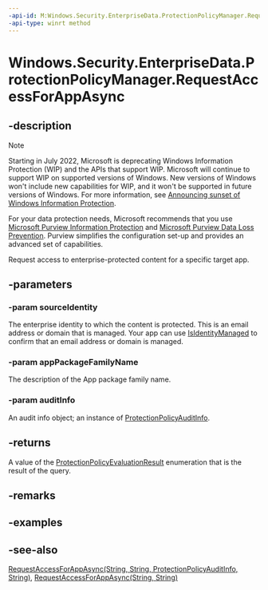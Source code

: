 ```yaml
---
-api-id: M:Windows.Security.EnterpriseData.ProtectionPolicyManager.RequestAccessForAppAsync(System.String,System.String,Windows.Security.EnterpriseData.ProtectionPolicyAuditInfo)
-api-type: winrt method
---
```


<!-- Method syntax
public Windows.Foundation.IAsyncOperation<Windows.Security.EnterpriseData.ProtectionPolicyEvaluationResult> RequestAccessForAppAsync(System.String sourceIdentity, System.String appPackageFamilyName, Windows.Security.EnterpriseData.ProtectionPolicyAuditInfo auditInfo)
-->

# Windows.Security.EnterpriseData.ProtectionPolicyManager.RequestAccessForAppAsync

## -description

> [!NOTE]
> Starting in July 2022, Microsoft is deprecating Windows Information Protection (WIP) and the APIs that support WIP. Microsoft will continue to support WIP on supported versions of Windows. New versions of Windows won't include new capabilities for WIP, and it won't be supported in future versions of Windows. For more information, see [Announcing sunset of Windows Information Protection](https://techcommunity.microsoft.com/t5/windows-it-pro-blog/announcing-the-sunset-of-windows-information-protection-wip/ba-p/3579282).
>
> For your data protection needs, Microsoft recommends that you use [Microsoft Purview Information Protection](/microsoft-365/compliance/information-protection) and [Microsoft Purview Data Loss Prevention](/microsoft-365/compliance/dlp-learn-about-dlp). Purview simplifies the configuration set-up and provides an advanced set of capabilities.

Request access to enterprise-protected content for a specific target app.

## -parameters

### -param sourceIdentity

The enterprise identity to which the content is protected. This is an email address or domain that is managed. Your app can use [IsIdentityManaged](protectionpolicymanager_isidentitymanaged_906801364.md) to confirm that an email address or domain is managed.

### -param appPackageFamilyName

The description of the App package family name.

### -param auditInfo

An audit info object; an instance of [ProtectionPolicyAuditInfo](protectionpolicyauditinfo.md).

## -returns

A value of the [ProtectionPolicyEvaluationResult](protectionpolicyevaluationresult.md) enumeration that is the result of the query.

## -remarks

## -examples

## -see-also

[RequestAccessForAppAsync(String, String, ProtectionPolicyAuditInfo, String)](protectionpolicymanager_requestaccessforappasync_736897132.md), [RequestAccessForAppAsync(String, String)](protectionpolicymanager_requestaccessforappasync_377805400.md)
